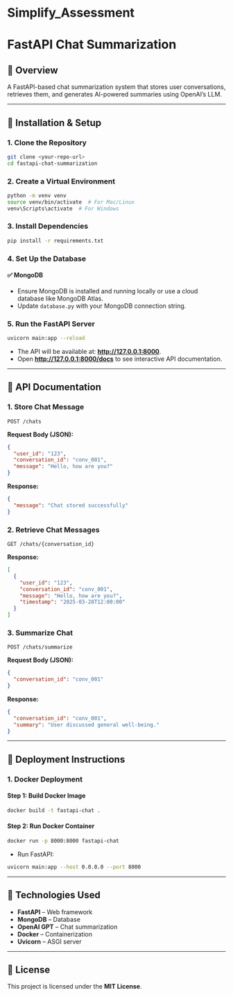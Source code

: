 # Simplify_Assessment

# FastAPI Chat Summarization

## 🚀 Overview
A FastAPI-based chat summarization system that stores user conversations, retrieves them, and generates AI-powered summaries using OpenAI’s LLM.

---

## 📌 Installation & Setup

### **1. Clone the Repository**
```sh
git clone <your-repo-url>
cd fastapi-chat-summarization
```

### **2. Create a Virtual Environment**
```sh
python -m venv venv
source venv/bin/activate  # For Mac/Linux
venv\Scripts\activate  # For Windows
```

### **3. Install Dependencies**
```sh
pip install -r requirements.txt
```

### **4. Set Up the Database**
#### ✅ MongoDB  
- Ensure MongoDB is installed and running locally or use a cloud database like MongoDB Atlas.
- Update `database.py` with your MongoDB connection string.

### **5. Run the FastAPI Server**
```sh
uvicorn main:app --reload
```
- The API will be available at: **http://127.0.0.1:8000**.
- Open **http://127.0.0.1:8000/docs** to see interactive API documentation.

---

## 📌 API Documentation

### **1. Store Chat Message**
```http
POST /chats
```
**Request Body (JSON):**
```json
{
  "user_id": "123",
  "conversation_id": "conv_001",
  "message": "Hello, how are you?"
}
```
**Response:**
```json
{
  "message": "Chat stored successfully"
}
```

### **2. Retrieve Chat Messages**
```http
GET /chats/{conversation_id}
```
**Response:**
```json
[
  {
    "user_id": "123",
    "conversation_id": "conv_001",
    "message": "Hello, how are you?",
    "timestamp": "2025-03-28T12:00:00"
  }
]
```

### **3. Summarize Chat**
```http
POST /chats/summarize
```
**Request Body (JSON):**
```json
{
  "conversation_id": "conv_001"
}
```
**Response:**
```json
{
  "conversation_id": "conv_001",
  "summary": "User discussed general well-being."
}
```

---

## 📌 Deployment Instructions

### **1. Docker Deployment**
#### **Step 1: Build Docker Image**
```sh
docker build -t fastapi-chat .
```

#### **Step 2: Run Docker Container**
```sh
docker run -p 8000:8000 fastapi-chat
```

- Run FastAPI:
```sh
uvicorn main:app --host 0.0.0.0 --port 8000
```

---

## 📌 Technologies Used
- **FastAPI** – Web framework
- **MongoDB** – Database
- **OpenAI GPT** – Chat summarization
- **Docker** – Containerization
- **Uvicorn** – ASGI server

---

## 📌 License
This project is licensed under the **MIT License**.

